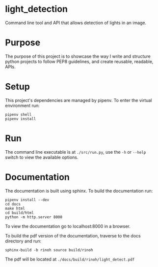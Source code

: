 # light_detection

Command line tool and API that allows detection of lights in an image.

# Purpose

The purpose of this project is to showcase the way I write and structure python projects to follow PEP8 guidelines, and create reusable, readable, APIs.

# Setup

This project's dependencies are managed by pipenv.
To enter the virtual environment run:

    pipenv shell
    pipenv install

# Run

The command line executable is at `./src/run.py`, use the `-h` or `--help` switch to view the available options.

# Documentation

The documentation is built using sphinx. To build the documentation run:

    pipenv install --dev
    cd docs
    make html
    cd build/html
    python -m http.server 8000

To view the documentation go to localhost:8000 in a browser.

To build the pdf version of the documentation, traverse to the docs directory and run:

    sphinx-build -b rinoh source build/rinoh

The pdf will be located at `./docs/build/rinoh/light_detect.pdf`
